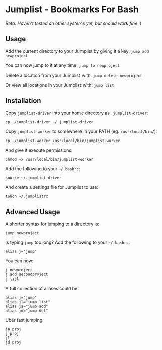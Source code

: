 # Jumplist - Bookmarks For Bash
*Beta. Haven't tested on other systems yet, but should work fine :)*

## Usage
Add the current directory to your Jumplist by giving it a key: `jump add newproject`

You can now jump to it at any time: `jump to newproject`

Delete a location from your Jumplist with: `jump delete newproject`

Or view all locations in your Jumplist with: `jump list`


## Installation
Copy `jumplist-driver` into your home directory as `.jumplist-driver`:

	cp ./jumplist-driver ~/.jumplist-driver

Copy `jumplist-worker` to somewhere in your PATH (eg. `/usr/local/bin/`):

	cp ./jumplist-worker /usr/local/bin/jumplist-worker

And give it execute permissions:

	chmod +x /usr/local/bin/jumplist-worker

Add the following to your `~/.bashrc`:

	source ~/.jumplist-driver

And create a settings file for Jumplist to use:

	touch ~/.jumplistrc


## Advanced Usage
A shorter syntax for jumping to a directory is:

	jump newproject

Is typing `jump` too long? Add the following to your `~/.bashrc`:

	alias j="jump"

You can now:

	j newproject
	j add secondproject
	j list

A full collection of aliases could be:

	alias j="jump"
	alias jl="jump list"
	alias ja="jump add"
	alias jd="jump del"

Ubër fast jumping:

	ja proj
	j proj
	jl
	jd proj

